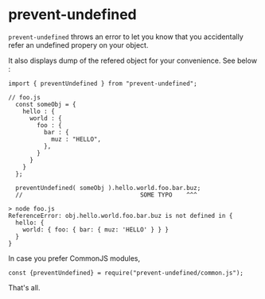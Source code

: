  prevent-undefined
=====================

`prevent-undefined` throws an error to let you know that you accidentally refer an undefined propery on your object.

It also displays dump of the refered object for your convenience. See below :

```
import { preventUndefined } from "prevent-undefined";

// foo.js
  const someObj = {
    hello : {
      world : {
        foo : {
          bar : {
            muz : "HELLO",
          },
        }
      }
    }
  };

  preventUndefined( someObj ).hello.world.foo.bar.buz;
  //                                 SOME TYPO    ^^^
```

```
> node foo.js
ReferenceError: obj.hello.world.foo.bar.buz is not defined in {
  hello: {
    world: { foo: { bar: { muz: 'HELLO' } } }
  }
}
```

In case you prefer CommonJS modules, 
```
const {preventUndefined} = require("prevent-undefined/common.js");
```


That's all.


